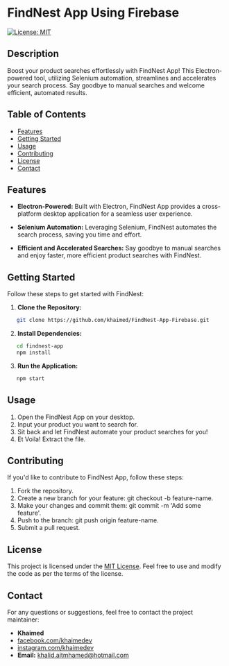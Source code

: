 # FindNest App Using Firebase

[![License: MIT](https://img.shields.io/badge/License-MIT-yellow.svg)](/LICENSE)

## Description

Boost your product searches effortlessly with FindNest App! This Electron-powered tool, utilizing Selenium automation, streamlines and accelerates your search process. Say goodbye to manual searches and welcome efficient, automated results.

## Table of Contents

- [Features](#features)
- [Getting Started](#getting-started)
- [Usage](#usage)
- [Contributing](#contributing)
- [License](#license)
- [Contact](#contact)

## Features

- **Electron-Powered:** Built with Electron, FindNest App provides a cross-platform desktop application for a seamless user experience.

- **Selenium Automation:** Leveraging Selenium, FindNest automates the search process, saving you time and effort.

- **Efficient and Accelerated Searches:** Say goodbye to manual searches and enjoy faster, more efficient product searches with FindNest.

## Getting Started

Follow these steps to get started with FindNest:

1. **Clone the Repository:**
```bash
   git clone https://github.com/khaimed/FindNest-App-Firebase.git
```
2. **Install Dependencies:**
```bash
   cd findnest-app
   npm install
```
3. **Run the Application:**
```bash
   npm start
```
## Usage

1. Open the FindNest App on your desktop.
2. Input your product you want to search for.
3. Sit back and let FindNest automate your product searches for you!
4. Et Voila! Extract the file.

## Contributing

If you'd like to contribute to FindNest App, follow these steps:

1. Fork the repository.
2. Create a new branch for your feature: git checkout -b feature-name.
3. Make your changes and commit them: git commit -m 'Add some feature'.
4. Push to the branch: git push origin feature-name.
5. Submit a pull request.

## License
This project is licensed under the [MIT License](LICENSE). Feel free to use and modify the code as per the terms of the license.

## Contact

For any questions or suggestions, feel free to contact the project maintainer:

- **Khaimed**
- [facebook.com/khaimedev](https://www.facebook.com/khaimedev)
- [instagram.com/khaimedev](https://www.instagram.com/khaimedev)
- **Email:** khalid.aitmhamed@hotmail.com
